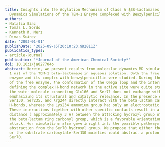 ```yaml
---
title: Insights into the Acylation Mechanism of Class A $β$-Lactamases from Molecular
  Dynamics Simulations of the TEM-1 Enzyme Complexed with Benzylpenicillin
authors:
- Natalia Díaz
- Tomás L. Sordo
- Kenneth M. Merz
- Dimas Suárez
date: '2003-01-01'
publishDate: '2025-09-05T20:10:23.982811Z'
publication_types:
- article-journal
publication: '*Journal of the American Chemical Society*'
doi: 10.1021/ja027704o
abstract: Herein, we present results from molecular dynamics MD simulations ( approximately
  1 ns) of the TEM-1 beta-lactamase in aqueous solution. Both the free form of the
  enzyme and its complex with benzylpenicillin were studied. During the simulation
  of the free enzyme, the conformation of the Omega loop and the interresidue contacts
  defining the complex H-bond network in the active site were quite stable. Most interestingly,
  the water molecule connecting Glu166 and Ser70 does not exchange with bulk solvent,
  emphasizing its structural and catalytic relevance. In the presence of the substrate,
  Ser130, Ser235, and Arg244 directly interact with the beta-lactam carboxylate via
  H-bonds, whereas the Lys234 ammonium group has only an electrostatic influence.
  These interactions together with other specific contacts result in a very short
  distance ( approximately 3 A) between the attacking hydroxyl group of Ser70 and
  the beta-lactam ring carbonyl group, which is a favorable orientation for nucleophilic
  attack. Our simulations also gave insight into the possible pathways for proton
  abstraction from the Ser70 hydroxyl group. We propose that either the Glu166 carboxylate-Wat1
  or the substrate carboxylate-Ser130 moieties could abstract a proton from the nucleophilic
  Ser70.
---
```

